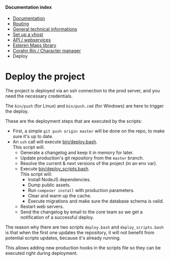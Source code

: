 
#### Documentation index

* [Documentation](../README.md)
* [Routing](routing.md)
* [General technical informations](technical.md)
* [Set up a vhost](vhosts.md)
* [API / webservices](api.md)
* [Esteren Maps library](maps.md)
* [Corahn Rin / Character manager](character_manager.md)
* Deploy

# Deploy the project

The project is deployed via an ssh connection to the prod server, and you need the necessary credentials.

The `bin/push` (for Linux) and `bin/push.cmd` (for Windows) are here to trigger the deploy.

These are the deployment steps that are executed by the scripts:

* First, a simple `git push origin master` will be done on the repo, to make sure it's up to date.
* An `ssh` call will execute [bin/deploy.bash](../bin/deploy.bash).<br>This script will:
  * Generate a changelog and keep it in memory for later.
  * Update production's git repository from the `master` branch.
  * Resolve the current & next versions of the project (in an env var).
  * Execute [bin/deploy_scripts.bash](../bin/deploy_scripts.bash).<br>This script will:
    * Install NodeJS dependencies.
    * Dump public assets.
    * Run `composer install` with production parameters.
    * Clear and warm up the cache.
    * Execute migrations and make sure the database schema is valid.
  * Restart web servers.
  * Send the changelog by email to the core team so we get a notification of a successful deploy.

The reason why there are two scripts `deploy.bash` and `deploy_scripts.bash` is that when the first one updates the
repository, it will not benefit from potential scripts updates, because it's already running.

This allows adding new production hooks in the scripts file so they can be executed right during deployment.

